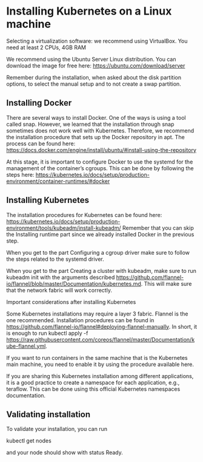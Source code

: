 
<h1>Installing Kubernetes on a Linux machine</h1>

Selecting a virtualization software: we recommend using VirtualBox. 
You need at least 2 CPUs, 4GB RAM

We recommend using the Ubuntu Server Linux distribution. You can download the image for free here: https://ubuntu.com/download/server

Remember during the installation, when asked about the disk partition options, to select the manual setup and to not create a swap partition.

<h2>Installing Docker</h2>

There are several ways to install Docker. One of the ways is using a tool called snap. However, we learned that the installation through snap sometimes does not work well with Kubernetes. Therefore, we recommend the installation procedure that sets up the Docker repository in apt. The process can be found here: https://docs.docker.com/engine/install/ubuntu/#install-using-the-repository

At this stage, it is important to configure Docker to use the systemd for the management of the container’s cgroups. This can be done by following the steps here: https://kubernetes.io/docs/setup/production-environment/container-runtimes/#docker

<h2>Installing Kubernetes</h2>

The installation procedures for Kubernetes can be found here: https://kubernetes.io/docs/setup/production-environment/tools/kubeadm/install-kubeadm/
Remember that you can skip the Installing runtime part since we already installed Docker in the previous step.

When you get to the part Configuring a cgroup driver make sure to follow the steps related to the systemd driver.

When you get to the part Creating a cluster with kubeadm, make sure to run kubeadm init with the arguments described https://github.com/flannel-io/flannel/blob/master/Documentation/kubernetes.md.
This will make sure that the network fabric will work correctly.

Important considerations after installing Kubernetes

Some Kubernetes installations may require a layer 3 fabric. Flannel is the one recommended. Installation procedures can be found in https://github.com/flannel-io/flannel#deploying-flannel-manually. 
In short, it is enough to run kubectl apply -f https://raw.githubusercontent.com/coreos/flannel/master/Documentation/kube-flannel.yml.

If you want to run containers in the same machine that is the Kubernetes main machine, you need to enable it by using the procedure available here.

If you are sharing this Kubernetes installation among different applications, it is a good practice to create a namespace for each application, e.g., teraflow. This can be done using this official Kubernetes namespaces documentation.

<h2>Validating installation</h2>

To validate your installation, you can run

kubectl get nodes

and your node should show with status Ready.
